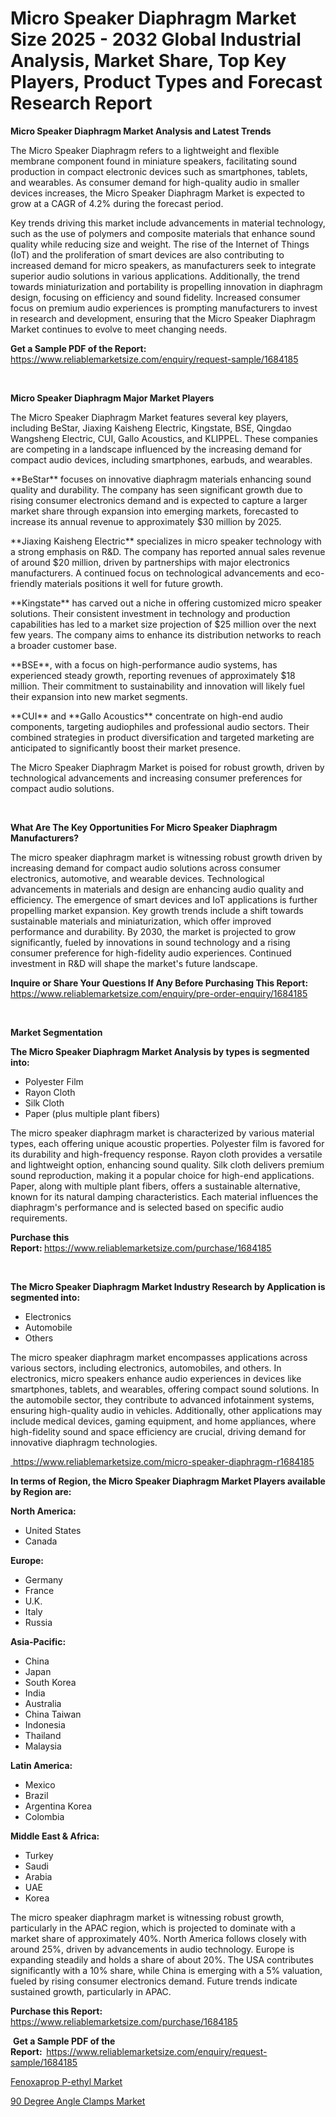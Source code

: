 <p><h1>Micro Speaker Diaphragm Market Size 2025 - 2032 Global Industrial Analysis, Market Share, Top Key Players, Product Types and Forecast Research Report</h1></p><p><strong>Micro Speaker Diaphragm Market Analysis and Latest Trends</strong></p>
<p><p>The Micro Speaker Diaphragm refers to a lightweight and flexible membrane component found in miniature speakers, facilitating sound production in compact electronic devices such as smartphones, tablets, and wearables. As consumer demand for high-quality audio in smaller devices increases, the Micro Speaker Diaphragm Market is expected to grow at a CAGR of 4.2% during the forecast period. </p><p>Key trends driving this market include advancements in material technology, such as the use of polymers and composite materials that enhance sound quality while reducing size and weight. The rise of the Internet of Things (IoT) and the proliferation of smart devices are also contributing to increased demand for micro speakers, as manufacturers seek to integrate superior audio solutions in various applications. Additionally, the trend towards miniaturization and portability is propelling innovation in diaphragm design, focusing on efficiency and sound fidelity. Increased consumer focus on premium audio experiences is prompting manufacturers to invest in research and development, ensuring that the Micro Speaker Diaphragm Market continues to evolve to meet changing needs.</p></p>
<p><strong>Get a Sample PDF of the Report:&nbsp;</strong> <a href="https://www.reliablemarketsize.com/enquiry/request-sample/1684185?utm_campaign=1889&utm_medium=2&utm_source=Github&utm_content=ia&utm_term=26032025&utm_id=micro-speaker-diaphragm">https://www.reliablemarketsize.com/enquiry/request-sample/1684185</a></p>
<p>&nbsp;</p>
<p><strong>Micro Speaker Diaphragm Major Market Players</strong></p>
<p><p>The Micro Speaker Diaphragm Market features several key players, including BeStar, Jiaxing Kaisheng Electric, Kingstate, BSE, Qingdao Wangsheng Electric, CUI, Gallo Acoustics, and KLIPPEL. These companies are competing in a landscape influenced by the increasing demand for compact audio devices, including smartphones, earbuds, and wearables.</p><p>**BeStar** focuses on innovative diaphragm materials enhancing sound quality and durability. The company has seen significant growth due to rising consumer electronics demand and is expected to capture a larger market share through expansion into emerging markets, forecasted to increase its annual revenue to approximately $30 million by 2025.</p><p>**Jiaxing Kaisheng Electric** specializes in micro speaker technology with a strong emphasis on R&D. The company has reported annual sales revenue of around $20 million, driven by partnerships with major electronics manufacturers. A continued focus on technological advancements and eco-friendly materials positions it well for future growth.</p><p>**Kingstate** has carved out a niche in offering customized micro speaker solutions. Their consistent investment in technology and production capabilities has led to a market size projection of $25 million over the next few years. The company aims to enhance its distribution networks to reach a broader customer base.</p><p>**BSE**, with a focus on high-performance audio systems, has experienced steady growth, reporting revenues of approximately $18 million. Their commitment to sustainability and innovation will likely fuel their expansion into new market segments.</p><p>**CUI** and **Gallo Acoustics** concentrate on high-end audio components, targeting audiophiles and professional audio sectors. Their combined strategies in product diversification and targeted marketing are anticipated to significantly boost their market presence.</p><p>The Micro Speaker Diaphragm Market is poised for robust growth, driven by technological advancements and increasing consumer preferences for compact audio solutions.</p></p>
<p>&nbsp;</p>
<p><strong>What Are The Key Opportunities For Micro Speaker Diaphragm Manufacturers?</strong></p>
<p><p>The micro speaker diaphragm market is witnessing robust growth driven by increasing demand for compact audio solutions across consumer electronics, automotive, and wearable devices. Technological advancements in materials and design are enhancing audio quality and efficiency. The emergence of smart devices and IoT applications is further propelling market expansion. Key growth trends include a shift towards sustainable materials and miniaturization, which offer improved performance and durability. By 2030, the market is projected to grow significantly, fueled by innovations in sound technology and a rising consumer preference for high-fidelity audio experiences. Continued investment in R&D will shape the market's future landscape.</p></p>
<p><strong>Inquire or Share Your Questions If Any Before Purchasing This Report:</strong> <a href="https://www.reliablemarketsize.com/enquiry/pre-order-enquiry/1684185?utm_campaign=1889&utm_medium=2&utm_source=Github&utm_content=ia&utm_term=26032025&utm_id=micro-speaker-diaphragm">https://www.reliablemarketsize.com/enquiry/pre-order-enquiry/1684185</a></p>
<p>&nbsp;</p>
<p><strong>Market Segmentation</strong></p>
<p><strong>The Micro Speaker Diaphragm Market Analysis by types is segmented into:</strong></p>
<p><ul><li>Polyester Film</li><li>Rayon Cloth</li><li>Silk Cloth</li><li>Paper (plus multiple plant fibers)</li></ul></p>
<p><p>The micro speaker diaphragm market is characterized by various material types, each offering unique acoustic properties. Polyester film is favored for its durability and high-frequency response. Rayon cloth provides a versatile and lightweight option, enhancing sound quality. Silk cloth delivers premium sound reproduction, making it a popular choice for high-end applications. Paper, along with multiple plant fibers, offers a sustainable alternative, known for its natural damping characteristics. Each material influences the diaphragm's performance and is selected based on specific audio requirements.</p></p>
<p><strong>Purchase this Report:&nbsp;</strong><a href="https://www.reliablemarketsize.com/purchase/1684185?utm_campaign=1889&utm_medium=2&utm_source=Github&utm_content=ia&utm_term=26032025&utm_id=micro-speaker-diaphragm">https://www.reliablemarketsize.com/purchase/1684185</a></p>
<p>&nbsp;</p>
<p><strong>The Micro Speaker Diaphragm Market Industry Research by Application is segmented into:</strong></p>
<p><ul><li>Electronics</li><li>Automobile</li><li>Others</li></ul></p>
<p><p>The micro speaker diaphragm market encompasses applications across various sectors, including electronics, automobiles, and others. In electronics, micro speakers enhance audio experiences in devices like smartphones, tablets, and wearables, offering compact sound solutions. In the automobile sector, they contribute to advanced infotainment systems, ensuring high-quality audio in vehicles. Additionally, other applications may include medical devices, gaming equipment, and home appliances, where high-fidelity sound and space efficiency are crucial, driving demand for innovative diaphragm technologies.</p></p>
<p><a href="https://www.reliablemarketsize.com/micro-speaker-diaphragm-r1684185?utm_campaign=1889&utm_medium=2&utm_source=Github&utm_content=ia&utm_term=26032025&utm_id=micro-speaker-diaphragm">&nbsp;https://www.reliablemarketsize.com/micro-speaker-diaphragm-r1684185</a></p>
<p><strong>In terms of Region, the Micro Speaker Diaphragm Market Players available by Region are:</strong></p>
<p>
    <p> <strong> North America: </strong>
        <ul>
            <li>United States</li>
            <li>Canada</li>
        </ul>
        </p> 
    <p> <strong> Europe: </strong>
        <ul>
            <li>Germany</li>
            <li>France</li>
            <li>U.K.</li>
            <li>Italy</li>
            <li>Russia</li>
        </ul>
        </p> 
    <p> <strong> Asia-Pacific: </strong>
        <ul>
            <li>China</li>
            <li>Japan</li>
            <li>South Korea</li>
            <li>India</li>
            <li>Australia</li>
            <li>China Taiwan</li>
            <li>Indonesia</li>
            <li>Thailand</li>
            <li>Malaysia</li>
        </ul>
        </p> 
    <p> <strong> Latin America: </strong>
        <ul>
            <li>Mexico</li>
            <li>Brazil</li>
            <li>Argentina Korea</li>
            <li>Colombia</li>
        </ul>
        </p> 
    <p> <strong> Middle East & Africa: </strong>
        <ul>
            <li>Turkey</li>
            <li>Saudi</li>
            <li>Arabia</li>
            <li>UAE</li>
            <li>Korea</li>
        </ul>
    </p>
    </p>
<p><p>The micro speaker diaphragm market is witnessing robust growth, particularly in the APAC region, which is projected to dominate with a market share of approximately 40%. North America follows closely with around 25%, driven by advancements in audio technology. Europe is expanding steadily and holds a share of about 20%. The USA contributes significantly with a 10% share, while China is emerging with a 5% valuation, fueled by rising consumer electronics demand. Future trends indicate sustained growth, particularly in APAC.</p></p>
<p><strong>Purchase this Report: </strong><a href="https://www.reliablemarketsize.com/purchase/1684185?utm_campaign=1889&utm_medium=2&utm_source=Github&utm_content=ia&utm_term=26032025&utm_id=micro-speaker-diaphragm">https://www.reliablemarketsize.com/purchase/1684185</a></p>
<p>&nbsp;<strong>Get a Sample PDF of the Report:&nbsp;&nbsp;</strong><a href="https://www.reliablemarketsize.com/enquiry/request-sample/1684185?utm_campaign=1889&utm_medium=2&utm_source=Github&utm_content=ia&utm_term=26032025&utm_id=micro-speaker-diaphragm">https://www.reliablemarketsize.com/enquiry/request-sample/1684185</a></p>
<p><strong></strong></p>
<p><p><a href="https://github.com/BrandonBrown3773/Market-Research-Report-List-1/blob/main/fenoxaprop-p-ethyl-market.md?utm_campaign=1889&utm_medium=2&utm_source=Github&utm_content=ia&utm_term=26032025&utm_id=micro-speaker-diaphragm">Fenoxaprop P-ethyl Market</a></p><p><a href="https://github.com/prosalinda88/Market-Research-Report-List-7/blob/main/90-degree-angle-clamps-market.md?utm_campaign=1889&utm_medium=2&utm_source=Github&utm_content=ia&utm_term=26032025&utm_id=micro-speaker-diaphragm">90 Degree Angle Clamps Market</a></p></p>